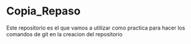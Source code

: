 # Copia_Repaso
Este repositorio es el que vamos a utilizar como practica para hacer los comandos de git en la creacion del repositorio
